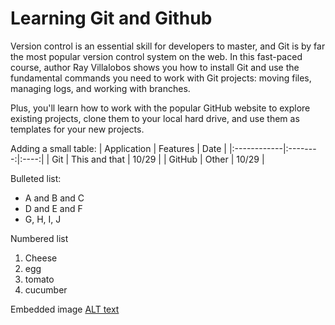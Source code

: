 # Learning Git and Github

Version control is an essential skill for developers to master, and Git is by far the most popular version control system on the web. In this fast-paced course, author Ray Villalobos shows you how to install Git and use the fundamental commands you need to work with Git projects: moving files, managing logs, and working with branches.

Plus, you'll learn how to work with the popular GitHub website to explore existing projects, clone them to your local hard drive, and use them as templates for your new projects.

Adding a small table:
| Application | Features | Date |
|:------------|:--------:|:----:|
| Git | This and that | 10/29 |
| GitHub | Other | 10/29 |

Bulleted list:
- A and B and C
- D and E and F
- G, H, I, J

Numbered list
1. Cheese
2. egg
3. tomato
4. cucumber

Embedded image
[ALT text](https://en.wikipedia.org/wiki/Cheese#/media/File:Cheese_platter.jpg)

